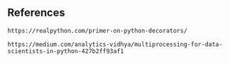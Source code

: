 ## References

    https://realpython.com/primer-on-python-decorators/

    https://medium.com/analytics-vidhya/multiprocessing-for-data-scientists-in-python-427b2ff93af1
